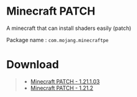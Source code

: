 # Minecraft PATCH
A minecraft that can install shaders easily (patch)

Package name : `com.mojang.minecraftpe`
# Download
> * [Minecraft PATCH - 1.21.1.03](https://www.mediafire.com/file/imp4w8lht2lpiom/android-minecraft-patch-1.21.1.03.apk/file)
> * [Minecraft PATCH - 1.21.2](https://mega.nz/file/CMslQDJS#bWfw7rbpffB8mLbuddAvSn-SMrfbguRU04m_MloNmHk)
